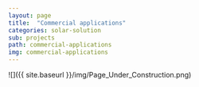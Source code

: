 ```yaml
---
layout: page
title:  "Commercial applications"
categories: solar-solution
sub: projects
path: commercial-applications
img: commercial-applications
---
```


![]({{ site.baseurl }}/img/Page_Under_Construction.png)